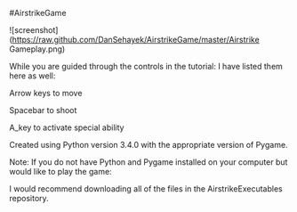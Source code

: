 #AirstrikeGame

![screenshot](https://raw.github.com/DanSehayek/AirstrikeGame/master/Airstrike Gameplay.png)

While you are guided through the controls in the tutorial: I have listed them here as well:

Arrow keys to move

Spacebar to shoot

A_key to activate special ability

Created using Python version 3.4.0 with the appropriate version of Pygame.

Note: If you do not have Python and Pygame installed on your computer but would like to play the game: 

I would recommend downloading all of the files in the AirstrikeExecutables repository.
